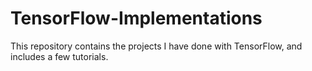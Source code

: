 # TensorFlow-Implementations

This repository contains the projects I have done with TensorFlow, and includes a few tutorials.
